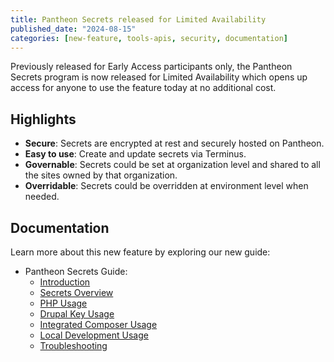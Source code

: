 ```yaml
---
title: Pantheon Secrets released for Limited Availability
published_date: "2024-08-15"
categories: [new-feature, tools-apis, security, documentation]
---
```

Previously released for Early Access participants only, the Pantheon Secrets program is now released for Limited Availability which opens up access for anyone to use the feature today at no additional cost.

## Highlights

* **Secure**: Secrets are encrypted at rest and securely hosted on Pantheon.
* **Easy to use**: Create and update secrets via Terminus.
* **Governable**: Secrets could be set at organization level and shared to all the sites owned by that organization.
* **Overridable**: Secrets could be overridden at environment level when needed.

## Documentation
Learn more about this new feature by exploring our new guide:
* Pantheon Secrets Guide:
  * [Introduction](/guides/secrets)
  * [Secrets Overview](/guides/secrets/overview)
  * [PHP Usage](/guides/secrets/php)
  * [Drupal Key Usage](/guides/secrets/drupal)
  * [Integrated Composer Usage](/guides/secrets/composer)
  * [Local Development Usage](/guides/secrets/local)
  * [Troubleshooting](/guides/secrets/troubleshooting)
